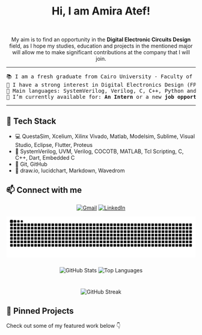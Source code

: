 <h1 align="center">
Hi, I am Amira Atef!
</h1>

<br/>
<p align="center">
	My aim is to find an opportunity in the <b> Digital Electronic Circuits Design </b> field, as I hope my studies, education and projects in the mentioned major will allow me to make significant contributions at the company that I will join.
</p>

<hr>

<pre>
📚 I am a fresh graduate from Cairo University - Faculty of Electronics and Electrical Communcations Engineering
📝 I have a strong interest in Digital Electronics Design (FPGA, ASIC and system-level modelling) and Digital Verification.
🌟 Main languages: SystemVerilog, Verilog, C, C++, Python and MATLAB.
🤔 I’m currently available for: <b>An Intern</b> or a new <b>job opportunity</b>.
</pre>
<hr>

## 🔧 Tech Stack
- 💻 QuestaSim, Xcelium, Xilinx Vivado,  Matlab, Modelsim, Sublime, Visual Studio, Eclipse, Flutter, Proteus 
- 🧪 SystemVerilog, UVM, Verilog, COCOTB, MATLAB, Tcl Scripting, C, C++, Dart, Embedded C
- 🔧 Git, GitHub
- 🎨 draw.io, lucidchart, Markdown, Wavedrom

## 📫 Connect with me

<p align="center">
  <a href="mailto:a.amiraelkomy00@gmail.com"><img src="https://img.shields.io/badge/Gmail-D14836?style=flat&logo=gmail&logoColor=white" alt="Gmail"></a>
  <a href="https://www.linkedin.com/in/amira-el-komy-0146ba220/"><img src="https://img.shields.io/badge/LinkedIn-0077B5?style=flat&logo=linkedin&logoColor=white" alt="LinkedIn"></a>

</p>

<!-- 🐍 Light mode -->
<div align="center">
  <picture>
    <source media="(prefers-color-scheme: dark)" srcset="https://raw.githubusercontent.com/amira630/amira630/output/github-contribution-grid-snake-dark.svg" />
    <img alt="GitHub Contribution Snake" src="https://raw.githubusercontent.com/amira630/amira630/output/github-contribution-grid-snake.svg" />
  </picture>
</div>

###

<div align="center">

  <picture>
    <source media="(prefers-color-scheme: dark)" srcset="https://github-readme-stats.vercel.app/api?username=amira630&show_icons=true&count_private=true&theme=dracula" />
    <img src="https://github-readme-stats.vercel.app/api?username=amira630&show_icons=true&count_private=true&theme=default" height="150" alt="GitHub Stats" />
  </picture>

  <picture>
    <source media="(prefers-color-scheme: dark)" srcset="https://github-readme-stats.vercel.app/api/top-langs?username=amira630&layout=compact&card_width=320&langs_count=5&theme=dracula" />
    <img src="https://github-readme-stats.vercel.app/api/top-langs?username=amira630&layout=compact&card_width=320&langs_count=5&theme=default" height="150" alt="Top Languages" />
  </picture>

</div>

###

<br/>

<div align="center">
  <picture>
    <source media="(prefers-color-scheme: dark)" srcset="https://streak-stats.demolab.com?user=amira630&theme=dracula" />
    <img src="https://streak-stats.demolab.com?user=amira630&theme=default" height="150" alt="GitHub Streak" />
  </picture>
</div>

###

## 📌 Pinned Projects
Check out some of my featured work below 👇

<!-- ![Profile Views](https://komarev.com/ghpvc/?username=amira630&color=blue) -->

